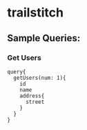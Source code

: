 # trailstitch

## Sample Queries:

### Get Users
```
query{
  getUsers(num: 1){
    id
    name
    address{
      street
    }
  }
}
```
